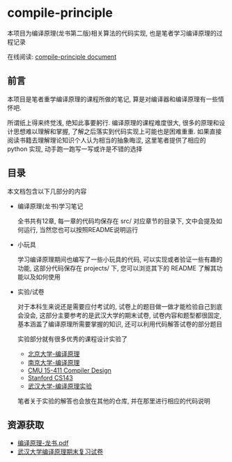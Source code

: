# compile-principle

本项目为编译原理(龙书第二版)相关算法的代码实现, 也是笔者学习编译原理的过程记录

在线阅读: [compile-principle document](https://luzhixing12345.github.io/compile-principle/)

## 前言

本项目是笔者重学编译原理的课程所做的笔记, 算是对编译器和编译原理有一些情怀吧.

所谓纸上得来终觉浅, 绝知此事要躬行. 编译原理的课程难度很大, 很多的原理和设计思想难以理解和掌握, 了解之后落实到代码实现上可能也是困难重重. 如果直接阅读书籍去理解理论知识个人认为相当的抽象晦涩, 这里笔者提供了相应的 python 实现, 动手跑一跑写一写或许是不错的选择

## 目录

本文档包含以下几部分的内容

- 编译原理(龙书)学习笔记
  
  全书共有12章, 每一章的代码均保存在 src/ 对应章节的目录下, 文中会提及如何运行, 当然您也可以按照README说明运行

- 小玩具

  学习编译原理期间也编写了一些小玩具的代码, 可以实现或者验证一些有趣的功能, 这部分代码保存在 projects/ 下, 您可以浏览其下的 README 了解其功能以及如何使用

- 实验/试卷

  对于本科生来说还是需要应付考试的, 试卷上的题目做一做才能检验自己到底会没会, 这部分主要参考的是武汉大学的期末试卷, 试卷内容和题型都很固定, 基本涵盖了编译原理所需要掌握的知识, 还可以利用代码解答试卷的部分题目

  实验部分就有很多优秀的课程设计实验了

  - [北京大学-编译原理](https://pku-minic.github.io/online-doc/#/)
  - [南京大学-编译原理](https://cs.nju.edu.cn/changxu/2_compiler/index.html)
  - [CMU 15-411 Compiler Design](https://www.cs.cmu.edu/~janh/courses/411/23/)
  - [Stanford CS143](https://suif.stanford.edu/dragonbook/)
  - [武汉大学-编译原理实验](..)

  笔者关于实验的解答也会放在其他的仓库, 并在那里进行相应的代码说明

## 资源获取

- [编译原理-龙书.pdf](https://github.com/luzhixing12345/compile-principle/releases/download/v0.0.1/compile-principle.pdf)
- [武汉大学编译原理期末复习试卷](https://github.com/luzhixing12345/compile-principle/releases/download/v0.0.1/papers.zip)
